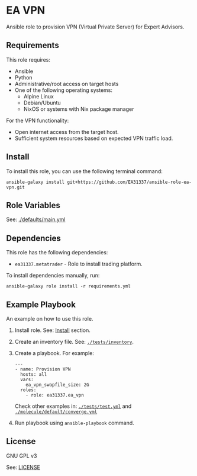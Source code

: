 # EA VPN

Ansible role to provision VPN (Virtual Private Server)
for Expert Advisors.

## Requirements

This role requires:

- Ansible
- Python
- Administrative/root access on target hosts
- One of the following operating systems:
  - Alpine Linux
  - Debian/Ubuntu
  - NixOS or systems with Nix package manager

For the VPN functionality:

- Open internet access from the target host.
- Sufficient system resources based on expected VPN traffic load.

## Install

To install this role, you can use the following terminal command:

    ansible-galaxy install git+https://github.com/EA31337/ansible-role-ea-vpn.git

## Role Variables

See: [./defaults/main.yml](./defaults/main.yml)

## Dependencies

This role has the following dependencies:

- `ea31337.metatrader` - Role to install trading platform.

To install dependencies manually, run:

    ansible-galaxy role install -r requirements.yml

## Example Playbook

An example on how to use this role.

1. Install role. See: [Install](#install) section.
1. Create an inventory file. See: [`./tests/inventory`](./tests/inventory).
1. Create a playbook. For example:

       ---
       - name: Provision VPN
         hosts: all
         vars:
           ea_vpn_swapfile_size: 2G
         roles:
           - role: ea31337.ea_vpn

   Check other examples in: [`./tests/test.yml`](./tests/test.yml)
   and [`./molecule/default/converge.yml`](./molecule/default/converge.yml)

1. Run playbook using `ansible-playbook` command.

## License

GNU GPL v3

See: [LICENSE](./LICENSE)
